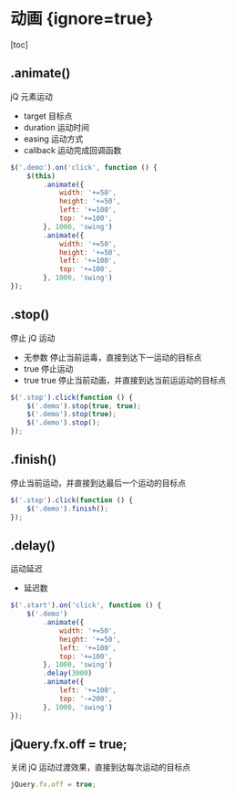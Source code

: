 # 动画 {ignore=true}

[toc]

## .animate()

jQ 元素运动

- target 目标点
- duration 运动时间
- easing 运动方式
- callback 运动完成回调函数

```javascript
$('.demo').on('click', function () {
    $(this)
        .animate({
            width: '+=50',
            height: '+=50',
            left: '+=100',
            top: '+=100',
        }, 1000, 'swing')
        .animate({
            width: '+=50',
            height: '+=50',
            left: '+=100',
            top: '+=100',
        }, 1000, 'swing')
});
```

## .stop()

停止 jQ 运动

- 无参数 停止当前运毒，直接到达下一运动的目标点
- true 停止运动
- true true 停止当前动画，并直接到达当前运运动的目标点

```javascript
$('.stop').click(function () {
    $('.demo').stop(true, true);
    $('.demo').stop(true);
    $('.demo').stop();
});
```

## .finish()

停止当前运动，并直接到达最后一个运动的目标点

```javascript
$('.stop').click(function () {
    $('.demo').finish();
});
```

## .delay()

运动延迟

- 延迟数

```javascript
$('.start').on('click', function () {
    $('.demo')
        .animate({
            width: '+=50',
            height: '+=50',
            left: '+=100',
            top: '+=100',
        }, 1000, 'swing')
        .delay(3000)
        .animate({
            left: '+=100',
            top: '-=200',
        }, 1000, 'swing')
});
```

## jQuery.fx.off = true;

关闭 jQ 运动过渡效果，直接到达每次运动的目标点

```javascript
jQuery.fx.off = true;
```